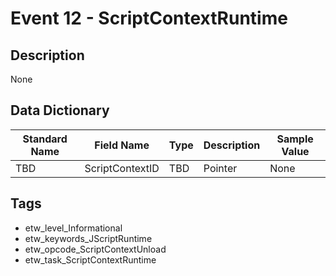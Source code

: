 # Event 12 - ScriptContextRuntime

## Description
None

## Data Dictionary
|Standard Name|Field Name|Type|Description|Sample Value|
|---|---|---|---|---|
|TBD|ScriptContextID|TBD|Pointer|None|None|

## Tags
* etw_level_Informational
* etw_keywords_JScriptRuntime
* etw_opcode_ScriptContextUnload
* etw_task_ScriptContextRuntime